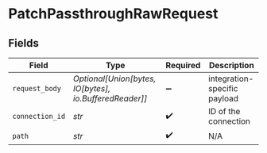 # PatchPassthroughRawRequest


## Fields

| Field                                                  | Type                                                   | Required                                               | Description                                            |
| ------------------------------------------------------ | ------------------------------------------------------ | ------------------------------------------------------ | ------------------------------------------------------ |
| `request_body`                                         | *Optional[Union[bytes, IO[bytes], io.BufferedReader]]* | :heavy_minus_sign:                                     | integration-specific payload                           |
| `connection_id`                                        | *str*                                                  | :heavy_check_mark:                                     | ID of the connection                                   |
| `path`                                                 | *str*                                                  | :heavy_check_mark:                                     | N/A                                                    |